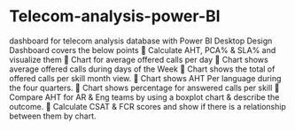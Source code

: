 # Telecom-analysis-power-BI
dashboard for telecom analysis database with Power BI Desktop
Design Dashboard covers the below points
 Calculate AHT, PCA% &amp; SLA% and visualize them
 Chart for average offered calls per day
 Chart shows average offered calls during days of the Week
 Chart shows the total of offered calls per skill month view.
 Chart shows AHT Per language during the four quarters.
 Chart shows percentage for answered calls per skill
 Compare AHT for AR &amp; Eng teams by using a boxplot chart &amp; describe the outcome.
 Calculate CSAT &amp; FCR scores and show if there is a relationship between them by chart.
